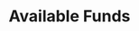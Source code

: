 ---
layout: bos_content
permalink: /featured-analysis/available-funds/
title: Available Funds
card:
  - title: Available funds
    body: >
      The City can make transfers to the General Fund from Available Funds.
    img: /img/featured_analysis/cards/fa-available-funds.jpg
    link: /featured-analysis/available-funds
components:
- breadcrumbs:
  - title: Home
    url: "/"
    local: true
  - title: Featured Analysis
    url: "/featured-analysis/"
    local: true
  - current: Available Funds
  - published: 4/13/17
- intro:
  - title: Available funds
    short_desc: >
      Most of the City’s general fund budget is supported by the revenues 
      that are estimated to come in during the course of the fiscal year, 
      including property tax, excises, state aid, and the various other 
      categories of revenues described above.
    description: >
      Available funds are linked to a separate category of expenditure 
      appropriation - those supported by immediately available fund transfers.
    sidebar_menu: true
- text_col_2:
  - col: >
      <h5>Parking meters and the cemetery trust</h5>
      <p>The only two significant available funds that the City generally 
      budgets each year are parking meter revenues to support the Transportation 
      Department, and cemetery trust monies which are used to support the City’s 
      maintenance of its public cemeteries. Both special funds have fees 
      collected during the course of the year. <blockquote>By transferring out less 
      than what is collected over the years, the City has built up the balances in 
      these funds.</blockquote></p>
      <p>Trust fund balances, such as the cemetery trust, also benefit from the 
      opportunity to invest in securities offering a higher return than short-term 
      fixed-income investments.</p>
  - col: 
    - blurb: >
        <h5>Transfers to the general fund</h5>
        <p>The City transferred $19.0 million from the parking meter fund to the general 
        fund in FY15 and did not transfer any funds in FY16.</p>
        <p>The City expects to transfer $22.5 million from the parking meter fund to the 
        general fund in FY17 and FY18. The City also plans to transfer $950 thousand 
        from the cemetery trust fund to the General Fund in FY17 and in FY18.</p>
    - img: /img/featured_analysis/pages/recurring-local-receipts.png
- grid:
  - grid_title: More budget analysis
  - card: /financial-management/
  - card: /featured-analysis/revenue-overview/
  - card: /featured-analysis/non-recurring-revenue/
---